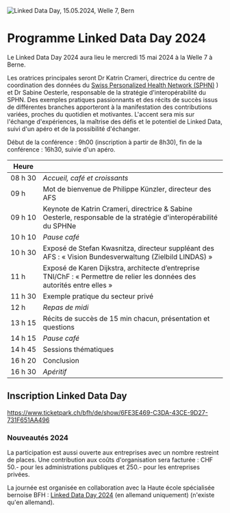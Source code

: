 ![Linked Data Day, 15.05.2024, Welle 7, Bern](/static-assets/img/linked-data-day-2024-fr.png)


# Programme Linked Data Day 2024

Le Linked Data Day 2024 aura lieu le mercredi 15 mai 2024 à la Welle 7 à Berne.

Les oratrices principales seront Dr Katrin Crameri, directrice du centre de coordination des données du [Swiss Personalized Health Network (SPHN)](https://sphn.ch/de/home/) ) et Dr Sabine Oesterle, responsable de la stratégie d'interopérabilité du SPHN. Des exemples pratiques passionnants et des récits de succès issus de différentes branches apporteront à la manifestation des contributions variées, proches du quotidien et motivantes. L'accent sera mis sur l'échange d'expériences, la maîtrise des défis et le potentiel de Linked Data, suivi d'un apéro et de la possibilité d'échanger.

Début de la conférence : 9h00 (inscription à partir de 8h30), fin de la conférence : 16h30, suivie d'un apéro.

| **Heure** |                                                                                                                            |
|-----------|----------------------------------------------------------------------------------------------------------------------------|
| 08 h 30   | _Accueil, café et croissants_                                                                                              |
| 09 h      | Mot de bienvenue de Philippe Künzler, directeur des AFS                                                                    |
| 09 h 10   | Keynote de Katrin Crameri, directrice & Sabine Oesterle, responsable de la stratégie d'interopérabilité du SPHNe           |
| 10 h 10   | _Pause café_                                                                                                               |
| 10 h 30   | Exposé de Stefan Kwasnitza, directeur suppléant des AFS : « Vision Bundesverwaltung (Zielbild LINDAS) »                    |
| 11 h      | Exposé de Karen Dijkstra, architecte d’entreprise TNI/ChF : « Permettre de relier les données des autorités entre elles »  |
| 11 h 30   | Exemple pratique du secteur privé                                                                                          |
| 12 h      | _Repas de midi_                                                                                                            |
| 13 h 15   | Récits de succès de 15 min chacun, présentation et questions                                                               |
| 14 h 15   | _Pause café_                                                                                                               |
| 14 h 45   | Sessions thématiques                                                                                                       |
| 16 h 20   | Conclusion                                                                                                                 |
| 16 h 30   | _Apéritif_                                                                                                                 |


## Inscription Linked Data Day
https://www.ticketpark.ch/bfh/de/show/6FE3E469-C3DA-43CE-9D27-731F651AA496

### Nouveautés 2024

La participation est aussi ouverte aux entreprises avec un nombre restreint de places.
Une contribution aux coûts d'organisation sera facturée : CHF 50.- pour les administrations publiques et 250.- pour les entreprises privées.


La journée est organisée en collaboration avec la Haute école spécialisée bernoise BFH : [Linked Data Day 2024](https://www.bfh.ch/de/aktuell/fachveranstaltungen/linked-data-day-2024/) (en allemand uniquement) (n'existe qu'en allemand).
